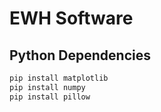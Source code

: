 # EWH Software

## Python Dependencies

```sh
pip install matplotlib
pip install numpy 
pip install pillow
```
